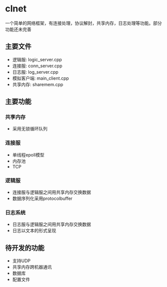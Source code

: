 # clnet
一个简单的网络框架，有连接处理，协议解封，共享内存，日志处理等功能。部分功能还未完善  

## 主要文件
* 逻辑服: logic_server.cpp
* 连接服: conn_server.cpp
* 日志服: log_server.cpp
* 模拟客户端: main_client.cpp
* 共享内存: sharemem.cpp

## 主要功能
### 共享内存
* 采用无锁循环队列  

### 连接服
* 单线程epoll模型
* 内存池
* TCP


### 逻辑服
* 连接服与逻辑服之间用共享内存交换数据
* 数据序列化采用protocolbuffer

### 日志系统
* 日志服与逻辑服之间用共享内存交换数据  
* 日志以文本的形式呈现  


## 待开发的功能
* 支持UDP
* 共享内存跨机器通讯
* 数据库
* 配置文件
